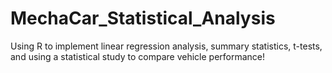 # MechaCar_Statistical_Analysis
Using R to implement linear regression analysis, summary statistics, t-tests, and using a statistical study to compare vehicle performance! 

